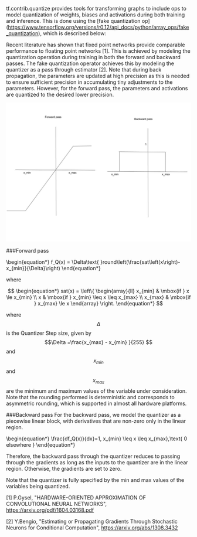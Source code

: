 tf.contrib.quantize provides tools for transforming graphs to include ops to
model quantization of weights, biases and activations during both training and
inference. This is done using the
[fake quantization op]
(https://www.tensorflow.org/versions/r0.12/api_docs/python/array_ops/fake_quantization),
which is described below:

Recent literature has shown that fixed point networks provide comparable
performance to floating point networks [1]. This is achieved by modeling the
quantization operation during training in both the forward and backward passes.
The fake quantization operator achieves this by modeling the quantizer as a pass
through estimator [2]. Note that during back propagation, the parameters are
updated at high precision as this is needed to ensure sufficient precision in
accumulating tiny adjustments to the parameters. However, for the forward pass,
the parameters and activations are quantized to the desired lower precision.

![drawing](g3doc/drawings/Fake_Quantization.jpg)

###Forward pass




\begin{equation*}
f_Q(x) = \Delta\text{ }round\left(\frac{sat\left(x\right)-x_{min}}{\Delta}\right)
\end{equation*}


where

$$
\begin{equation*}
sat(x) =
\left\{
	\begin{array}{ll}
		x_{min}  & \mbox{if } x \le x_{min} \\
		x & \mbox{if } x_{min} \leq x \leq x_{max} \\
    x_{max} & \mbox{if } x_{max} \le x
	\end{array}
\right.
\end{equation*}
$$


where $$\Delta$$ is the Quantizer Step size, given by
$$\Delta =\frac{x_{max} - x_{min} }{255} $$ and $$x_{min} $$ and $$x_{max}$$ are
the minimum and maximum values of the variable under consideration. Note that
the rounding performed is deterministic and corresponds to asymmetric rounding,
which is supported in almost all hardware platforms.

###Backward pass
For the backward pass, we model the quantizer as a piecewise linear block, with
derivatives that are non-zero only in the linear region.



\begin{equation*}
\frac{df_Q(x)}{dx}=1, x_{min} \leq x \leq x_{max},\text{ 0  elsewhere }
\end{equation*}

Therefore, the backward pass through the quantizer reduces to passing through
the gradients as long as the inputs to the quantizer are in the linear region.
Otherwise, the gradients are set to zero.

Note that the quantizer is fully specified by the min and max values of the
variables being quantized.


[1] P.Gysel, "HARDWARE-ORIENTED APPROXIMATION OF CONVOLUTIONAL
NEURAL NETWORKS", https://arxiv.org/pdf/1604.03168.pdf

[2] Y.Bengio, "Estimating or Propagating Gradients Through Stochastic Neurons
for Conditional Computation", https://arxiv.org/abs/1308.3432
